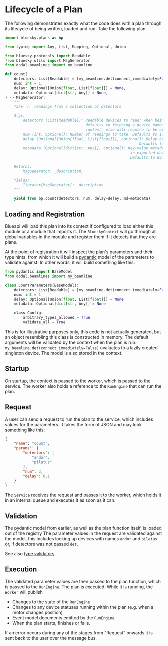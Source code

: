# Lifecycle of a Plan

The following demonstrates exactly what the code does with a plan through its lifecycle 
of being written, loaded and run. Take the following plan.

```python
import bluesky.plans as bp

from typing import Any, List, Mapping, Optional, Union

from bluesky.protocols import Readable
from bluesky.utils import MsgGenerator
from dodal.beamlines import my_beamline

def count(
    detectors: List[Readable] = [my_beamline.det(connect_immediately=False)],
    num: int = 1,
    delay: Optional[Union[float, List[float]]] = None,
    metadata: Optional[dict[str, Any]] = None,
) -> MsgGenerator:
    """
    Take `n` readings from a collection of detectors

    Args:
        detectors (List[Readable]): Readable devices to read: when being run in Blueapi
                                    defaults to fetching a device named "det" from its
                                    context, else will require to be overridden.
        num (int, optional): Number of readings to take. Defaults to 1.
        delay (Optional[Union[float, List[float]]], optional): Delay between readings.
                                                            Defaults to None.
        metadata (Optional[dict[str, Any]], optional): Key-value metadata to include
                                                        in exported data.
                                                        Defaults to None.

    Returns:
        MsgGenerator: _description_

    Yields:
        Iterator[MsgGenerator]: _description_
    """

    yield from bp.count(detectors, num, delay=delay, md=metadata)
```


## Loading and Registration

Blueapi will load this plan into its context if configured to load either this module or a module that 
imports it. The `BlueskyContext` will go through all global variables in the module and register them
if it detects that they are plans.

At the point of registration it will inspect the plan's parameters and their type hints, from which it
will build a [pydantic](https://docs.pydantic.dev/) model of the parameters to validate against. In other words, it will build something
like this:


```python
from pydantic import BaseModel
from dodal.beamlines import my_beamline

class CountParameters(BaseModel):
    detectors: List[Readable] = [my_beamline.det(connect_immediately=False)]
    num: int = 1
    delay: Optional[Union[float, List[float]]] = None
    metadata: Optional[dict[str, Any]] = None

    class Config:
        arbitrary_types_allowed = True
        validate_all = True
```

This is for illustrative purposes only, this code is not actually generated, but an object resembling this class is constructed in memory. The default arguments will be validated by the context when the plan is run. `my_beamline.det(connect_immediately=False)` evaluates to a lazily created singleton device. The model is also stored in the context.

## Startup

On startup, the context is passed to the worker, which is passed to the service.
The worker also holds a reference to the `RunEngine` that can run the plan.

## Request

A user can send a request to run the plan to the service, which includes values for the parameters.
It takes the form of JSON and may look something like this:
```json
{
    "name": "count",
    "params": {
        "detectors": [
            "andor",
            "pilatus"
        ],
        "num": 3,
        "delay": 0.1
    }
}
```

The `Service` receives the request and passes it to the worker, which holds it in an internal queue
and executes it as soon as it can. 


## Validation

The pydantic model from earlier, as well as the plan function itself, is loaded out of the registry
The parameter values in the request are validated against the model, this includes looking up devices
with names `andor` and `pilatus` or, if detectors was not passed `det`.

See also [type validators](./type_validators.md)


## Execution

The validated parameter values are then passed to the plan function, which is passed to the `RunEngine`.
The plan is executed. While it is running, the `Worker` will publish

* Changes to the state of the `RunEngine`
* Changes to any device statuses running within the plan (e.g. when a motor changes position)
* Event model documents emitted by the `RunEngine`
* When the plan starts, finishes or fails.

If an error occurs during any of the stages from "Request" onwards it is sent back to the user
over the message bus.
